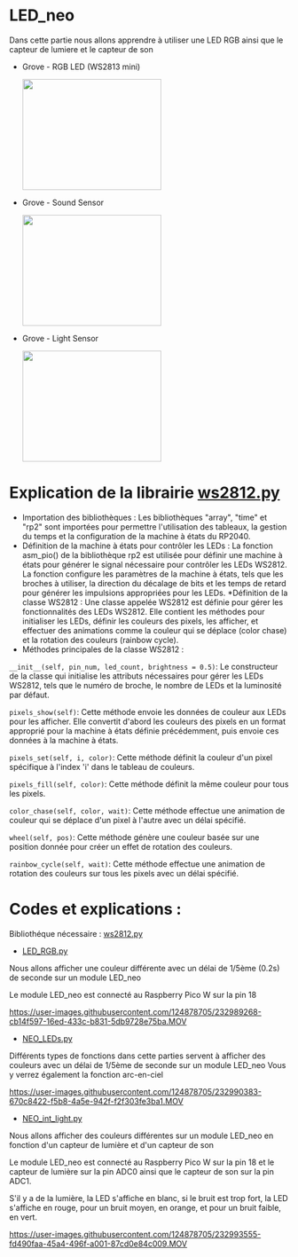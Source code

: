 # LED_neo 

Dans cette partie nous allons apprendre à utiliser une LED RGB ainsi que le capteur de lumiere et le capteur de son 



* Grove - RGB LED (WS2813 mini)

  <img src="https://user-images.githubusercontent.com/124878705/232407483-ab77ddec-f169-49f9-a289-1a8865205652.png" width="250" height="200">

  
* Grove - Sound Sensor

  <img src="https://user-images.githubusercontent.com/124878705/232407588-149f01a1-7939-4649-8cbb-3ea6e063348c.png" width="250" height="200">


* Grove - Light Sensor

  <img src="https://user-images.githubusercontent.com/124878705/232407540-338cb041-f564-4ab1-b005-9f2b8e51d7a8.png" width="250" height="200">


  
  


# Explication de la librairie  [ws2812.py](ws2812.py)

* Importation des bibliothèques : Les bibliothèques "array", "time" et "rp2" sont importées pour permettre l'utilisation des tableaux, la gestion du temps et la configuration de la machine à états du RP2040.
* Définition de la machine à états pour contrôler les LEDs : La fonction asm_pio() de la bibliothèque rp2 est utilisée pour définir une machine à états pour générer le signal nécessaire pour contrôler les LEDs WS2812. La fonction configure les paramètres de la machine à états, tels que les broches à utiliser, la direction du décalage de bits et les temps de retard pour générer les impulsions appropriées pour les LEDs.
*Définition de la classe WS2812 : Une classe appelée WS2812 est définie pour gérer les fonctionnalités des LEDs WS2812. Elle contient les méthodes pour initialiser les LEDs, définir les couleurs des pixels, les afficher, et effectuer des animations comme la couleur qui se déplace (color chase) et la rotation des couleurs (rainbow cycle).
* Méthodes principales de la classe WS2812 :

`__init__(self, pin_num, led_count, brightness = 0.5)`: Le constructeur de la classe qui initialise les attributs nécessaires pour gérer les LEDs WS2812, tels que le numéro de broche, le nombre de LEDs et la luminosité par défaut.

`pixels_show(self)`: Cette méthode envoie les données de couleur aux LEDs pour les afficher. Elle convertit d'abord les couleurs des pixels en un format approprié pour la machine à états définie précédemment, puis envoie ces données à la machine à états.

`pixels_set(self, i, color)`: Cette méthode définit la couleur d'un pixel spécifique à l'index 'i' dans le tableau de couleurs.

`pixels_fill(self, color)`: Cette méthode définit la même couleur pour tous les pixels.

`color_chase(self, color, wait)`: Cette méthode effectue une animation de couleur qui se déplace d'un pixel à l'autre avec un délai spécifié.

`wheel(self, pos)`: Cette méthode génère une couleur basée sur une position donnée pour créer un effet de rotation des couleurs.

`rainbow_cycle(self, wait)`: Cette méthode effectue une animation de rotation des couleurs sur tous les pixels avec un délai spécifié.




# Codes et explications : 

Bibliothéque nécessaire : [ws2812.py](ws2812.py)


* [LED_RGB.py](LED_RGB.py)

Nous allons afficher une couleur différente avec un délai de 1/5ème (0.2s) de seconde sur un module LED_neo

Le module LED_neo est connecté au Raspberry Pico W sur la pin 18 



https://user-images.githubusercontent.com/124878705/232989268-cb14f597-16ed-433c-b831-5db9728e75ba.MOV



* [NEO_LEDs.py](NEO_LEDs.py)

Différents types de fonctions dans cette parties servent à afficher des couleurs avec un délai de 1/5ème de seconde sur un module LED_neo
Vous y verrez également la fonction arc-en-ciel 



https://user-images.githubusercontent.com/124878705/232990383-670c8422-f5b8-4a5e-942f-f2f303fe3ba1.MOV


* [NEO_int_light.py](NEO_int_light.py)

Nous allons afficher des couleurs différentes sur un module LED_neo en fonction d'un capteur de lumière et d'un capteur de son

Le module LED_neo est connecté au Raspberry Pico W sur la pin 18 et le capteur de lumière sur la pin ADC0 ainsi que le capteur de son sur la pin ADC1.

S'il y a de la lumière, la LED s'affiche en blanc, si le bruit est trop fort, la LED s'affiche en rouge, pour un bruit moyen, en orange, et pour un bruit faible, en vert.



https://user-images.githubusercontent.com/124878705/232993555-fd490faa-45a4-496f-a001-87cd0e84c009.MOV



